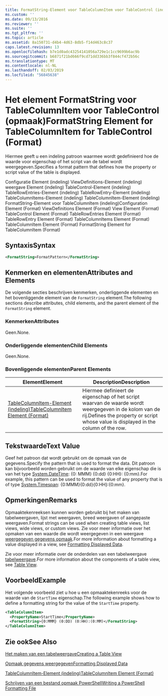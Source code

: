 ```yaml
---
title: FormatString-Element voor TableColumnItem voor TableControl (indeling) | Microsoft Docs
ms.custom: ''
ms.date: 09/13/2016
ms.reviewer: ''
ms.suite: ''
ms.tgt_pltfrm: ''
ms.topic: article
ms.assetid: 8a150731-d4b4-4d63-8db5-f14d463c8c37
caps.latest.revision: 13
ms.openlocfilehash: b7e1d0adc43254141056a729e1c1cc9699b6ac9b
ms.sourcegitcommit: b6871f21bd666f9cd71dd336bb3f844cf472b56c
ms.translationtype: MT
ms.contentlocale: nl-NL
ms.lasthandoff: 02/03/2019
ms.locfileid: "56845638"
---
```

# <a name="formatstring-element-for-tablecolumnitem-for-tablecontrol-format"></a><span data-ttu-id="5da71-102">Het element FormatString voor TableColumnItem voor TableControl (opmaak)</span><span class="sxs-lookup"><span data-stu-id="5da71-102">FormatString Element for TableColumnItem for TableControl (Format)</span></span>

<span data-ttu-id="5da71-103">Hiermee geeft u een indeling patroon waarmee wordt gedefinieerd hoe de waarde voor eigenschap of het script van de tabel wordt weergegeven.</span><span class="sxs-lookup"><span data-stu-id="5da71-103">Specifies a format pattern that defines how the property or script value of the table is displayed.</span></span>

<span data-ttu-id="5da71-104">Configuratie Element (indeling) ViewDefinitions-Element (indeling) weergave Element (indeling) TableControl-Element (indeling) TableRowEntries-Element (indeling) TableRowEntry-Element (indeling) TableColumnItems-Element (indeling) TableColumnItem-Element (indeling) FormatString-Element voor TableColumnItem (indeling)</span><span class="sxs-lookup"><span data-stu-id="5da71-104">Configuration Element (Format) ViewDefinitions Element (Format) View Element (Format) TableControl Element (Format) TableRowEntries Element (Format) TableRowEntry Element (Format) TableColumnItems Element (Format) TableColumnItem Element (Format) FormatString Element for TableColumnItem (Format)</span></span>

## <a name="syntax"></a><span data-ttu-id="5da71-105">Syntaxis</span><span class="sxs-lookup"><span data-stu-id="5da71-105">Syntax</span></span>

```xml
<FormatString>FormatPattern</FormatString>
```

## <a name="attributes-and-elements"></a><span data-ttu-id="5da71-106">Kenmerken en elementen</span><span class="sxs-lookup"><span data-stu-id="5da71-106">Attributes and Elements</span></span>

<span data-ttu-id="5da71-107">De volgende secties beschrijven kenmerken, onderliggende elementen en het bovenliggende element van de `FormatString` element.</span><span class="sxs-lookup"><span data-stu-id="5da71-107">The following sections describe attributes, child elements, and the parent element of the `FormatString` element.</span></span>

### <a name="attributes"></a><span data-ttu-id="5da71-108">Kenmerken</span><span class="sxs-lookup"><span data-stu-id="5da71-108">Attributes</span></span>

<span data-ttu-id="5da71-109">Geen.</span><span class="sxs-lookup"><span data-stu-id="5da71-109">None.</span></span>

### <a name="child-elements"></a><span data-ttu-id="5da71-110">Onderliggende elementen</span><span class="sxs-lookup"><span data-stu-id="5da71-110">Child Elements</span></span>

<span data-ttu-id="5da71-111">Geen.</span><span class="sxs-lookup"><span data-stu-id="5da71-111">None.</span></span>

### <a name="parent-elements"></a><span data-ttu-id="5da71-112">Bovenliggende elementen</span><span class="sxs-lookup"><span data-stu-id="5da71-112">Parent Elements</span></span>

|<span data-ttu-id="5da71-113">Element</span><span class="sxs-lookup"><span data-stu-id="5da71-113">Element</span></span>|<span data-ttu-id="5da71-114">Description</span><span class="sxs-lookup"><span data-stu-id="5da71-114">Description</span></span>|
|-------------|-----------------|
|[<span data-ttu-id="5da71-115">TableColumnItem-Element (indeling)</span><span class="sxs-lookup"><span data-stu-id="5da71-115">TableColumnItem Element (Format)</span></span>](./tablecolumnitem-element-for-tablecolumnitems-for-tablecontrol-format.md)|<span data-ttu-id="5da71-116">Hiermee definieert de eigenschap of het script waarvan de waarde wordt weergegeven in de kolom van de rij.</span><span class="sxs-lookup"><span data-stu-id="5da71-116">Defines the property or script whose value is displayed in the column of the row.</span></span>|

## <a name="text-value"></a><span data-ttu-id="5da71-117">Tekstwaarde</span><span class="sxs-lookup"><span data-stu-id="5da71-117">Text Value</span></span>

<span data-ttu-id="5da71-118">Geef het patroon dat wordt gebruikt om de opmaak van de gegevens.</span><span class="sxs-lookup"><span data-stu-id="5da71-118">Specify the pattern that is used to format the data.</span></span> <span data-ttu-id="5da71-119">Dit patroon kan bijvoorbeeld worden gebruikt om de waarde van elke eigenschap die is van het type [System.DateTime](/dotnet/api/System.TimeSpan): {0: MMM} {0:dd} {0:HH}: {0:mm}.</span><span class="sxs-lookup"><span data-stu-id="5da71-119">For example, this pattern can be used to format the value of any property that is of type [System.Timespan](/dotnet/api/System.TimeSpan): {0:MMM}{0:dd}{0:HH}:{0:mm}.</span></span>

## <a name="remarks"></a><span data-ttu-id="5da71-120">Opmerkingen</span><span class="sxs-lookup"><span data-stu-id="5da71-120">Remarks</span></span>

<span data-ttu-id="5da71-121">Opmaaktekenreeksen kunnen worden gebruikt bij het maken van tabelweergaven, lijst met weergaven, breed weergaven of aangepaste weergaven.</span><span class="sxs-lookup"><span data-stu-id="5da71-121">Format strings can be used when creating table views, list views, wide views, or custom views.</span></span> <span data-ttu-id="5da71-122">Zie voor meer informatie over het opmaken van een waarde die wordt weergegeven in een weergave [weergegeven gegevens opmaak](./formatting-displayed-data.md).</span><span class="sxs-lookup"><span data-stu-id="5da71-122">For more information about formatting a value displayed in a view, see [Formatting Displayed Data](./formatting-displayed-data.md).</span></span>

<span data-ttu-id="5da71-123">Zie voor meer informatie over de onderdelen van een tabelweergave [tabelweergave](./creating-a-table-view.md).</span><span class="sxs-lookup"><span data-stu-id="5da71-123">For more information about the components of a table view, see [Table View](./creating-a-table-view.md).</span></span>

## <a name="example"></a><span data-ttu-id="5da71-124">Voorbeeld</span><span class="sxs-lookup"><span data-stu-id="5da71-124">Example</span></span>

<span data-ttu-id="5da71-125">Het volgende voorbeeld ziet u hoe u een opmaaktekenreeks voor de waarde van de `StartTime` eigenschap.</span><span class="sxs-lookup"><span data-stu-id="5da71-125">The following example shows how to define a formatting string for the value of the `StartTime` property.</span></span>

```xml
<TableColumnItem>
  <PropertyName>StartTime</PropertyName>
  <FormatString>{0:MMM} (0:DD) (0:HH):(0:MM)</FormatString>
</TableColumnItem>
```

## <a name="see-also"></a><span data-ttu-id="5da71-126">Zie ook</span><span class="sxs-lookup"><span data-stu-id="5da71-126">See Also</span></span>

[<span data-ttu-id="5da71-127">Het maken van een tabelweergave</span><span class="sxs-lookup"><span data-stu-id="5da71-127">Creating a Table View</span></span>](./creating-a-table-view.md)

[<span data-ttu-id="5da71-128">Opmaak gegevens weergegeven</span><span class="sxs-lookup"><span data-stu-id="5da71-128">Formatting Displayed Data</span></span>](./formatting-displayed-data.md)

[<span data-ttu-id="5da71-129">TableColumnItem-Element (indeling)</span><span class="sxs-lookup"><span data-stu-id="5da71-129">TableColumnItem Element (Format)</span></span>](./tablecolumnitem-element-for-tablecolumnitems-for-tablecontrol-format.md)

[<span data-ttu-id="5da71-130">Schrijven van een bestand opmaak PowerShell</span><span class="sxs-lookup"><span data-stu-id="5da71-130">Writing a PowerShell Formatting File</span></span>](./writing-a-powershell-formatting-file.md)
